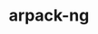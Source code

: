 ---
title: "arpack-ng"
layout: cache
categories: [package, develop]
meta: {"versions": ["3.8.0", "3.9.0"], "compilers": ["gcc@=11.1.0", "gcc@=12.1.0", "gcc@=8.4.0", "oneapi@=2023.0.0", "oneapi@=2023.1.0", "oneapi@=2023.2.0"], "oss": ["ubuntu18.04", "ubuntu20.04", "ubuntu22.04"], "platforms": ["linux"], "targets": ["ppc64le", "x86_64", "x86_64_v3"], "stacks": ["e4s", "e4s-oneapi", "e4s-power", "root", "tutorial"], "num_specs": 112, "num_specs_by_stack": {"root": 112, "e4s-power": 5, "e4s-oneapi": 17, "e4s": 5, "tutorial": 2}}
spec_details: [{"hash": "yokklhtacw4ji2gfacz53ssj6qm2krfo", "compiler": "gcc@=8.4.0", "versions": ["3.8.0"], "os": "ubuntu18.04", "platform": "linux", "target": "x86_64", "variants": ["+mpi", "+shared"], "stacks": ["root"], "size": "-", "tarball": "https://binaries.spack.io/develop/build_cache/linux-ubuntu18.04-x86_64/gcc-8.4.0/arpack-ng-3.8.0/linux-ubuntu18.04-x86_64-gcc-8.4.0-arpack-ng-3.8.0-yokklhtacw4ji2gfacz53ssj6qm2krfo.spack"}, {"hash": "gczs6tguo4qjptnoortuvajqy3y6weuq", "compiler": "gcc@=8.4.0", "versions": ["3.8.0"], "os": "ubuntu18.04", "platform": "linux", "target": "x86_64", "variants": ["+mpi", "+shared"], "stacks": ["root"], "size": "-", "tarball": "https://binaries.spack.io/develop/build_cache/linux-ubuntu18.04-x86_64/gcc-8.4.0/arpack-ng-3.8.0/linux-ubuntu18.04-x86_64-gcc-8.4.0-arpack-ng-3.8.0-gczs6tguo4qjptnoortuvajqy3y6weuq.spack"}, {"hash": "2gtvzjrb3zqf53ruupxu5v25wfbo2ml2", "compiler": "gcc@=8.4.0", "versions": ["3.8.0"], "os": "ubuntu18.04", "platform": "linux", "target": "x86_64", "variants": ["build_system=cmake", "build_type=RelWithDebInfo", "~ipo", "+mpi", "+shared"], "stacks": ["root"], "size": "-", "tarball": "https://binaries.spack.io/develop/build_cache/linux-ubuntu18.04-x86_64/gcc-8.4.0/arpack-ng-3.8.0/linux-ubuntu18.04-x86_64-gcc-8.4.0-arpack-ng-3.8.0-2gtvzjrb3zqf53ruupxu5v25wfbo2ml2.spack"}, {"hash": "lqvq3we2bgrg2j2zowjs5nialpimfc3b", "compiler": "gcc@=8.4.0", "versions": ["3.8.0"], "os": "ubuntu18.04", "platform": "linux", "target": "x86_64", "variants": ["+mpi", "+shared"], "stacks": ["root"], "size": "-", "tarball": "https://binaries.spack.io/develop/build_cache/linux-ubuntu18.04-x86_64/gcc-8.4.0/arpack-ng-3.8.0/linux-ubuntu18.04-x86_64-gcc-8.4.0-arpack-ng-3.8.0-lqvq3we2bgrg2j2zowjs5nialpimfc3b.spack"}, {"hash": "yi3ibqjz2vqolgbw4hndqz6nvd6woj4r", "compiler": "gcc@=8.4.0", "versions": ["3.8.0"], "os": "ubuntu18.04", "platform": "linux", "target": "x86_64", "variants": ["+mpi", "+shared"], "stacks": ["root"], "size": "-", "tarball": "https://binaries.spack.io/develop/build_cache/linux-ubuntu18.04-x86_64/gcc-8.4.0/arpack-ng-3.8.0/linux-ubuntu18.04-x86_64-gcc-8.4.0-arpack-ng-3.8.0-yi3ibqjz2vqolgbw4hndqz6nvd6woj4r.spack"}, {"hash": "czwbknotd3sb6yn333usjru34466dz4j", "compiler": "gcc@=8.4.0", "versions": ["3.8.0"], "os": "ubuntu18.04", "platform": "linux", "target": "x86_64", "variants": ["+mpi", "+shared"], "stacks": ["root"], "size": "-", "tarball": "https://binaries.spack.io/develop/build_cache/linux-ubuntu18.04-x86_64/gcc-8.4.0/arpack-ng-3.8.0/linux-ubuntu18.04-x86_64-gcc-8.4.0-arpack-ng-3.8.0-czwbknotd3sb6yn333usjru34466dz4j.spack"}, {"hash": "hawcbpkh3rrw4dzigzeywkxyf6vae3fo", "compiler": "gcc@=8.4.0", "versions": ["3.8.0"], "os": "ubuntu18.04", "platform": "linux", "target": "x86_64", "variants": ["build_system=cmake", "build_type=RelWithDebInfo", "~ipo", "+mpi", "+shared"], "stacks": ["root"], "size": "-", "tarball": "https://binaries.spack.io/develop/build_cache/linux-ubuntu18.04-x86_64/gcc-8.4.0/arpack-ng-3.8.0/linux-ubuntu18.04-x86_64-gcc-8.4.0-arpack-ng-3.8.0-hawcbpkh3rrw4dzigzeywkxyf6vae3fo.spack"}, {"hash": "qs66susv6itlybdxh6h4gdxxsxnb5acb", "compiler": "gcc@=8.4.0", "versions": ["3.8.0"], "os": "ubuntu18.04", "platform": "linux", "target": "x86_64", "variants": ["+mpi", "+shared"], "stacks": ["root"], "size": "-", "tarball": "https://binaries.spack.io/develop/build_cache/linux-ubuntu18.04-x86_64/gcc-8.4.0/arpack-ng-3.8.0/linux-ubuntu18.04-x86_64-gcc-8.4.0-arpack-ng-3.8.0-qs66susv6itlybdxh6h4gdxxsxnb5acb.spack"}, {"hash": "23zbas4zx643b6n2tw4qfji6dgvssrk4", "compiler": "gcc@=8.4.0", "versions": ["3.8.0"], "os": "ubuntu18.04", "platform": "linux", "target": "x86_64", "variants": ["+mpi", "+shared"], "stacks": ["root"], "size": "-", "tarball": "https://binaries.spack.io/develop/build_cache/linux-ubuntu18.04-x86_64/gcc-8.4.0/arpack-ng-3.8.0/linux-ubuntu18.04-x86_64-gcc-8.4.0-arpack-ng-3.8.0-23zbas4zx643b6n2tw4qfji6dgvssrk4.spack"}, {"hash": "qlqtusjnqj5ngnybttbcyyfhfb6ndwoa", "compiler": "gcc@=8.4.0", "versions": ["3.8.0"], "os": "ubuntu18.04", "platform": "linux", "target": "x86_64", "variants": ["+mpi", "+shared"], "stacks": ["root"], "size": "-", "tarball": "https://binaries.spack.io/develop/build_cache/linux-ubuntu18.04-x86_64/gcc-8.4.0/arpack-ng-3.8.0/linux-ubuntu18.04-x86_64-gcc-8.4.0-arpack-ng-3.8.0-qlqtusjnqj5ngnybttbcyyfhfb6ndwoa.spack"}, {"hash": "zgu6xqao3pxwvu5vript7c7c4mh5iliq", "compiler": "gcc@=8.4.0", "versions": ["3.8.0"], "os": "ubuntu18.04", "platform": "linux", "target": "x86_64", "variants": ["+mpi", "+shared"], "stacks": ["root"], "size": "-", "tarball": "https://binaries.spack.io/develop/build_cache/linux-ubuntu18.04-x86_64/gcc-8.4.0/arpack-ng-3.8.0/linux-ubuntu18.04-x86_64-gcc-8.4.0-arpack-ng-3.8.0-zgu6xqao3pxwvu5vript7c7c4mh5iliq.spack"}, {"hash": "5yvibbvlkam3c2xtwrq5yg5nuyumpqr2", "compiler": "gcc@=8.4.0", "versions": ["3.8.0"], "os": "ubuntu18.04", "platform": "linux", "target": "x86_64", "variants": ["+mpi", "+shared"], "stacks": ["root"], "size": "-", "tarball": "https://binaries.spack.io/develop/build_cache/linux-ubuntu18.04-x86_64/gcc-8.4.0/arpack-ng-3.8.0/linux-ubuntu18.04-x86_64-gcc-8.4.0-arpack-ng-3.8.0-5yvibbvlkam3c2xtwrq5yg5nuyumpqr2.spack"}, {"hash": "mcnqtw4qsd34vyhygl4pakydshspnui7", "compiler": "gcc@=8.4.0", "versions": ["3.8.0"], "os": "ubuntu18.04", "platform": "linux", "target": "x86_64", "variants": ["+mpi", "+shared"], "stacks": ["root"], "size": "-", "tarball": "https://binaries.spack.io/develop/build_cache/linux-ubuntu18.04-x86_64/gcc-8.4.0/arpack-ng-3.8.0/linux-ubuntu18.04-x86_64-gcc-8.4.0-arpack-ng-3.8.0-mcnqtw4qsd34vyhygl4pakydshspnui7.spack"}, {"hash": "vvb4k2iudj7l7wcycxtyhjuzkfcwwysf", "compiler": "gcc@=8.4.0", "versions": ["3.8.0"], "os": "ubuntu18.04", "platform": "linux", "target": "x86_64", "variants": ["+mpi", "+shared"], "stacks": ["root"], "size": "-", "tarball": "https://binaries.spack.io/develop/build_cache/linux-ubuntu18.04-x86_64/gcc-8.4.0/arpack-ng-3.8.0/linux-ubuntu18.04-x86_64-gcc-8.4.0-arpack-ng-3.8.0-vvb4k2iudj7l7wcycxtyhjuzkfcwwysf.spack"}, {"hash": "yzxi2t6sbhuogrxrwphbwa2yqoxhwd3i", "compiler": "gcc@=8.4.0", "versions": ["3.8.0"], "os": "ubuntu18.04", "platform": "linux", "target": "x86_64", "variants": ["+mpi", "+shared"], "stacks": ["root"], "size": "-", "tarball": "https://binaries.spack.io/develop/build_cache/linux-ubuntu18.04-x86_64/gcc-8.4.0/arpack-ng-3.8.0/linux-ubuntu18.04-x86_64-gcc-8.4.0-arpack-ng-3.8.0-yzxi2t6sbhuogrxrwphbwa2yqoxhwd3i.spack"}, {"hash": "mdmampdkzpaemcmaqrgvw5pow47g7v3p", "compiler": "gcc@=8.4.0", "versions": ["3.8.0"], "os": "ubuntu18.04", "platform": "linux", "target": "x86_64", "variants": ["+mpi", "+shared"], "stacks": ["root"], "size": "-", "tarball": "https://binaries.spack.io/develop/build_cache/linux-ubuntu18.04-x86_64/gcc-8.4.0/arpack-ng-3.8.0/linux-ubuntu18.04-x86_64-gcc-8.4.0-arpack-ng-3.8.0-mdmampdkzpaemcmaqrgvw5pow47g7v3p.spack"}, {"hash": "tmvduh4cix7s34colkt5lcyugs4olayf", "compiler": "gcc@=8.4.0", "versions": ["3.8.0"], "os": "ubuntu18.04", "platform": "linux", "target": "x86_64", "variants": ["+mpi", "+shared"], "stacks": ["root"], "size": "-", "tarball": "https://binaries.spack.io/develop/build_cache/linux-ubuntu18.04-x86_64/gcc-8.4.0/arpack-ng-3.8.0/linux-ubuntu18.04-x86_64-gcc-8.4.0-arpack-ng-3.8.0-tmvduh4cix7s34colkt5lcyugs4olayf.spack"}, {"hash": "qks53jajlf62yvhlimjahpesaq2we5kq", "compiler": "gcc@=8.4.0", "versions": ["3.8.0"], "os": "ubuntu18.04", "platform": "linux", "target": "x86_64", "variants": ["build_system=cmake", "build_type=RelWithDebInfo", "~icb", "~ipo", "+mpi", "+shared"], "stacks": ["root"], "size": "-", "tarball": "https://binaries.spack.io/develop/build_cache/linux-ubuntu18.04-x86_64/gcc-8.4.0/arpack-ng-3.8.0/linux-ubuntu18.04-x86_64-gcc-8.4.0-arpack-ng-3.8.0-qks53jajlf62yvhlimjahpesaq2we5kq.spack"}, {"hash": "7awejeh2ulyngvpyhvrkgajcfn25kljp", "compiler": "gcc@=8.4.0", "versions": ["3.8.0"], "os": "ubuntu18.04", "platform": "linux", "target": "x86_64", "variants": ["+mpi", "+shared"], "stacks": ["root"], "size": "-", "tarball": "https://binaries.spack.io/develop/build_cache/linux-ubuntu18.04-x86_64/gcc-8.4.0/arpack-ng-3.8.0/linux-ubuntu18.04-x86_64-gcc-8.4.0-arpack-ng-3.8.0-7awejeh2ulyngvpyhvrkgajcfn25kljp.spack"}, {"hash": "talcbfagn2ojwczjphydu6vxs252yxj2", "compiler": "gcc@=8.4.0", "versions": ["3.8.0"], "os": "ubuntu18.04", "platform": "linux", "target": "x86_64", "variants": ["+mpi", "+shared"], "stacks": ["root"], "size": "-", "tarball": "https://binaries.spack.io/develop/build_cache/linux-ubuntu18.04-x86_64/gcc-8.4.0/arpack-ng-3.8.0/linux-ubuntu18.04-x86_64-gcc-8.4.0-arpack-ng-3.8.0-talcbfagn2ojwczjphydu6vxs252yxj2.spack"}, {"hash": "2f6gg2aq3kz2w2aoelvcjvzypa3o3vlv", "compiler": "gcc@=8.4.0", "versions": ["3.8.0"], "os": "ubuntu18.04", "platform": "linux", "target": "x86_64", "variants": ["+mpi", "+shared"], "stacks": ["root"], "size": "-", "tarball": "https://binaries.spack.io/develop/build_cache/linux-ubuntu18.04-x86_64/gcc-8.4.0/arpack-ng-3.8.0/linux-ubuntu18.04-x86_64-gcc-8.4.0-arpack-ng-3.8.0-2f6gg2aq3kz2w2aoelvcjvzypa3o3vlv.spack"}, {"hash": "2wox2thv54yzrqcqx6s32xxojfo2qx7l", "compiler": "gcc@=8.4.0", "versions": ["3.8.0"], "os": "ubuntu18.04", "platform": "linux", "target": "x86_64", "variants": ["+mpi", "+shared"], "stacks": ["root"], "size": "-", "tarball": "https://binaries.spack.io/develop/build_cache/linux-ubuntu18.04-x86_64/gcc-8.4.0/arpack-ng-3.8.0/linux-ubuntu18.04-x86_64-gcc-8.4.0-arpack-ng-3.8.0-2wox2thv54yzrqcqx6s32xxojfo2qx7l.spack"}, {"hash": "llgqxg5pw5aghjd37qwrflie2ap7qwxd", "compiler": "gcc@=8.4.0", "versions": ["3.8.0"], "os": "ubuntu18.04", "platform": "linux", "target": "x86_64", "variants": ["build_system=cmake", "build_type=RelWithDebInfo", "~icb", "~ipo", "+mpi", "+shared"], "stacks": ["root"], "size": "-", "tarball": "https://binaries.spack.io/develop/build_cache/linux-ubuntu18.04-x86_64/gcc-8.4.0/arpack-ng-3.8.0/linux-ubuntu18.04-x86_64-gcc-8.4.0-arpack-ng-3.8.0-llgqxg5pw5aghjd37qwrflie2ap7qwxd.spack"}, {"hash": "37ohfsnzu7wyehdvfo53lnivmrxmhhs2", "compiler": "gcc@=8.4.0", "versions": ["3.8.0"], "os": "ubuntu18.04", "platform": "linux", "target": "x86_64", "variants": ["+mpi", "+shared"], "stacks": ["root"], "size": "-", "tarball": "https://binaries.spack.io/develop/build_cache/linux-ubuntu18.04-x86_64/gcc-8.4.0/arpack-ng-3.8.0/linux-ubuntu18.04-x86_64-gcc-8.4.0-arpack-ng-3.8.0-37ohfsnzu7wyehdvfo53lnivmrxmhhs2.spack"}, {"hash": "2layyy5iepaayorvjhvx3sex36yrujwb", "compiler": "gcc@=8.4.0", "versions": ["3.8.0"], "os": "ubuntu18.04", "platform": "linux", "target": "x86_64", "variants": ["+mpi", "+shared"], "stacks": ["root"], "size": "-", "tarball": "https://binaries.spack.io/develop/build_cache/linux-ubuntu18.04-x86_64/gcc-8.4.0/arpack-ng-3.8.0/linux-ubuntu18.04-x86_64-gcc-8.4.0-arpack-ng-3.8.0-2layyy5iepaayorvjhvx3sex36yrujwb.spack"}, {"hash": "d7ezvj36ynwlwxe5veabej6y7ritzzib", "compiler": "gcc@=8.4.0", "versions": ["3.8.0"], "os": "ubuntu18.04", "platform": "linux", "target": "x86_64", "variants": ["+mpi", "+shared"], "stacks": ["root"], "size": "-", "tarball": "https://binaries.spack.io/develop/build_cache/linux-ubuntu18.04-x86_64/gcc-8.4.0/arpack-ng-3.8.0/linux-ubuntu18.04-x86_64-gcc-8.4.0-arpack-ng-3.8.0-d7ezvj36ynwlwxe5veabej6y7ritzzib.spack"}, {"hash": "p6q564yklf6ucd66nzdulsmuc3iefzqq", "compiler": "gcc@=8.4.0", "versions": ["3.8.0"], "os": "ubuntu18.04", "platform": "linux", "target": "x86_64", "variants": ["+mpi", "+shared"], "stacks": ["root"], "size": "-", "tarball": "https://binaries.spack.io/develop/build_cache/linux-ubuntu18.04-x86_64/gcc-8.4.0/arpack-ng-3.8.0/linux-ubuntu18.04-x86_64-gcc-8.4.0-arpack-ng-3.8.0-p6q564yklf6ucd66nzdulsmuc3iefzqq.spack"}, {"hash": "ygh5crprkgi3pvwoorsmh4h7exvbary5", "compiler": "gcc@=8.4.0", "versions": ["3.8.0"], "os": "ubuntu18.04", "platform": "linux", "target": "x86_64", "variants": ["+mpi", "+shared"], "stacks": ["root"], "size": "-", "tarball": "https://binaries.spack.io/develop/build_cache/linux-ubuntu18.04-x86_64/gcc-8.4.0/arpack-ng-3.8.0/linux-ubuntu18.04-x86_64-gcc-8.4.0-arpack-ng-3.8.0-ygh5crprkgi3pvwoorsmh4h7exvbary5.spack"}, {"hash": "cms6ycfnr4k4omixt2plsxnqsviigpdc", "compiler": "gcc@=8.4.0", "versions": ["3.8.0"], "os": "ubuntu18.04", "platform": "linux", "target": "x86_64", "variants": ["+mpi", "+shared"], "stacks": ["root"], "size": "-", "tarball": "https://binaries.spack.io/develop/build_cache/linux-ubuntu18.04-x86_64/gcc-8.4.0/arpack-ng-3.8.0/linux-ubuntu18.04-x86_64-gcc-8.4.0-arpack-ng-3.8.0-cms6ycfnr4k4omixt2plsxnqsviigpdc.spack"}, {"hash": "awhi2tbdoioe5dhg2rfuk3ig7xvwg5ky", "compiler": "gcc@=8.4.0", "versions": ["3.8.0"], "os": "ubuntu18.04", "platform": "linux", "target": "x86_64", "variants": ["build_system=cmake", "build_type=RelWithDebInfo", "~icb", "~ipo", "+mpi", "+shared"], "stacks": ["root"], "size": "-", "tarball": "https://binaries.spack.io/develop/build_cache/linux-ubuntu18.04-x86_64/gcc-8.4.0/arpack-ng-3.8.0/linux-ubuntu18.04-x86_64-gcc-8.4.0-arpack-ng-3.8.0-awhi2tbdoioe5dhg2rfuk3ig7xvwg5ky.spack"}, {"hash": "txaqcckl4gcujf34rufwflnfv4xmtvz7", "compiler": "gcc@=8.4.0", "versions": ["3.8.0"], "os": "ubuntu18.04", "platform": "linux", "target": "x86_64", "variants": ["+mpi", "+shared"], "stacks": ["root"], "size": "-", "tarball": "https://binaries.spack.io/develop/build_cache/linux-ubuntu18.04-x86_64/gcc-8.4.0/arpack-ng-3.8.0/linux-ubuntu18.04-x86_64-gcc-8.4.0-arpack-ng-3.8.0-txaqcckl4gcujf34rufwflnfv4xmtvz7.spack"}, {"hash": "2ahzve2wjsg6m5w2ogftkfefqhgfqfnl", "compiler": "gcc@=8.4.0", "versions": ["3.8.0"], "os": "ubuntu18.04", "platform": "linux", "target": "x86_64", "variants": ["build_system=cmake", "build_type=RelWithDebInfo", "~ipo", "+mpi", "+shared"], "stacks": ["root"], "size": "-", "tarball": "https://binaries.spack.io/develop/build_cache/linux-ubuntu18.04-x86_64/gcc-8.4.0/arpack-ng-3.8.0/linux-ubuntu18.04-x86_64-gcc-8.4.0-arpack-ng-3.8.0-2ahzve2wjsg6m5w2ogftkfefqhgfqfnl.spack"}, {"hash": "ctvpw67k5uzaeftvtfwzb54upbalv3d6", "compiler": "gcc@=8.4.0", "versions": ["3.8.0"], "os": "ubuntu18.04", "platform": "linux", "target": "x86_64", "variants": ["build_system=cmake", "build_type=RelWithDebInfo", "~ipo", "+mpi", "+shared"], "stacks": ["root"], "size": "-", "tarball": "https://binaries.spack.io/develop/build_cache/linux-ubuntu18.04-x86_64/gcc-8.4.0/arpack-ng-3.8.0/linux-ubuntu18.04-x86_64-gcc-8.4.0-arpack-ng-3.8.0-ctvpw67k5uzaeftvtfwzb54upbalv3d6.spack"}, {"hash": "2jkyprvszyho2seg5tcwxlnaew2h3c6l", "compiler": "gcc@=8.4.0", "versions": ["3.8.0"], "os": "ubuntu18.04", "platform": "linux", "target": "x86_64", "variants": ["build_system=cmake", "build_type=RelWithDebInfo", "~icb", "~ipo", "+mpi", "+shared"], "stacks": ["root"], "size": "-", "tarball": "https://binaries.spack.io/develop/build_cache/linux-ubuntu18.04-x86_64/gcc-8.4.0/arpack-ng-3.8.0/linux-ubuntu18.04-x86_64-gcc-8.4.0-arpack-ng-3.8.0-2jkyprvszyho2seg5tcwxlnaew2h3c6l.spack"}, {"hash": "x3hgxmas2xdqej6cky74ut75wtianyc7", "compiler": "gcc@=8.4.0", "versions": ["3.8.0"], "os": "ubuntu18.04", "platform": "linux", "target": "x86_64", "variants": ["+mpi", "+shared"], "stacks": ["root"], "size": "-", "tarball": "https://binaries.spack.io/develop/build_cache/linux-ubuntu18.04-x86_64/gcc-8.4.0/arpack-ng-3.8.0/linux-ubuntu18.04-x86_64-gcc-8.4.0-arpack-ng-3.8.0-x3hgxmas2xdqej6cky74ut75wtianyc7.spack"}, {"hash": "34xj7xhyh5oongj6urkk3wzautl7cgic", "compiler": "gcc@=8.4.0", "versions": ["3.8.0"], "os": "ubuntu18.04", "platform": "linux", "target": "x86_64", "variants": ["build_system=cmake", "build_type=RelWithDebInfo", "~ipo", "+mpi", "+shared"], "stacks": ["root"], "size": "-", "tarball": "https://binaries.spack.io/develop/build_cache/linux-ubuntu18.04-x86_64/gcc-8.4.0/arpack-ng-3.8.0/linux-ubuntu18.04-x86_64-gcc-8.4.0-arpack-ng-3.8.0-34xj7xhyh5oongj6urkk3wzautl7cgic.spack"}, {"hash": "5zscvxoxjcnu4jzesmojybnh2kvfpixf", "compiler": "gcc@=8.4.0", "versions": ["3.8.0"], "os": "ubuntu18.04", "platform": "linux", "target": "x86_64", "variants": ["+mpi", "+shared"], "stacks": ["root"], "size": "-", "tarball": "https://binaries.spack.io/develop/build_cache/linux-ubuntu18.04-x86_64/gcc-8.4.0/arpack-ng-3.8.0/linux-ubuntu18.04-x86_64-gcc-8.4.0-arpack-ng-3.8.0-5zscvxoxjcnu4jzesmojybnh2kvfpixf.spack"}, {"hash": "zmpcumm4yhg5p6a5wxsqiehzft2gh23n", "compiler": "gcc@=8.4.0", "versions": ["3.8.0"], "os": "ubuntu18.04", "platform": "linux", "target": "x86_64", "variants": ["+mpi", "+shared"], "stacks": ["root"], "size": "-", "tarball": "https://binaries.spack.io/develop/build_cache/linux-ubuntu18.04-x86_64/gcc-8.4.0/arpack-ng-3.8.0/linux-ubuntu18.04-x86_64-gcc-8.4.0-arpack-ng-3.8.0-zmpcumm4yhg5p6a5wxsqiehzft2gh23n.spack"}, {"hash": "ogpo5hry4rezlt3jeybo6uy723v66w4g", "compiler": "gcc@=8.4.0", "versions": ["3.8.0"], "os": "ubuntu18.04", "platform": "linux", "target": "x86_64", "variants": ["build_system=cmake", "build_type=RelWithDebInfo", "generator=make", "~icb", "~ipo", "+mpi", "+shared"], "stacks": ["root"], "size": "-", "tarball": "https://binaries.spack.io/develop/build_cache/linux-ubuntu18.04-x86_64/gcc-8.4.0/arpack-ng-3.8.0/linux-ubuntu18.04-x86_64-gcc-8.4.0-arpack-ng-3.8.0-ogpo5hry4rezlt3jeybo6uy723v66w4g.spack"}, {"hash": "rh56osfsw4v6j5mcwliqggnkaispelpd", "compiler": "gcc@=8.4.0", "versions": ["3.8.0"], "os": "ubuntu18.04", "platform": "linux", "target": "x86_64", "variants": ["+mpi", "+shared"], "stacks": ["root"], "size": "-", "tarball": "https://binaries.spack.io/develop/build_cache/linux-ubuntu18.04-x86_64/gcc-8.4.0/arpack-ng-3.8.0/linux-ubuntu18.04-x86_64-gcc-8.4.0-arpack-ng-3.8.0-rh56osfsw4v6j5mcwliqggnkaispelpd.spack"}, {"hash": "eeuztoz4cu2qshp7trwgdkfly6ixqg2f", "compiler": "gcc@=8.4.0", "versions": ["3.8.0"], "os": "ubuntu18.04", "platform": "linux", "target": "x86_64", "variants": ["+mpi", "+shared"], "stacks": ["root"], "size": "-", "tarball": "https://binaries.spack.io/develop/build_cache/linux-ubuntu18.04-x86_64/gcc-8.4.0/arpack-ng-3.8.0/linux-ubuntu18.04-x86_64-gcc-8.4.0-arpack-ng-3.8.0-eeuztoz4cu2qshp7trwgdkfly6ixqg2f.spack"}, {"hash": "x5mraopashx6uj3664pw76ys5axphnxl", "compiler": "gcc@=8.4.0", "versions": ["3.8.0"], "os": "ubuntu18.04", "platform": "linux", "target": "x86_64", "variants": ["build_system=cmake", "build_type=RelWithDebInfo", "generator=make", "~icb", "~ipo", "+mpi", "+shared"], "stacks": ["root"], "size": "-", "tarball": "https://binaries.spack.io/develop/build_cache/linux-ubuntu18.04-x86_64/gcc-8.4.0/arpack-ng-3.8.0/linux-ubuntu18.04-x86_64-gcc-8.4.0-arpack-ng-3.8.0-x5mraopashx6uj3664pw76ys5axphnxl.spack"}, {"hash": "agfxy3ipfbj5oq4fv5emotrfmrsldk5h", "compiler": "gcc@=8.4.0", "versions": ["3.8.0"], "os": "ubuntu18.04", "platform": "linux", "target": "x86_64_v3", "variants": ["build_system=cmake", "build_type=RelWithDebInfo", "generator=make", "~icb", "~ipo", "+mpi", "+shared"], "stacks": ["root"], "size": "-", "tarball": "https://binaries.spack.io/develop/build_cache/linux-ubuntu18.04-x86_64_v3/gcc-8.4.0/arpack-ng-3.8.0/linux-ubuntu18.04-x86_64_v3-gcc-8.4.0-arpack-ng-3.8.0-agfxy3ipfbj5oq4fv5emotrfmrsldk5h.spack"}, {"hash": "uj7vtqpjd56c4ey7d6am7mm6hbctk5y6", "compiler": "gcc@=8.4.0", "versions": ["3.8.0"], "os": "ubuntu18.04", "platform": "linux", "target": "x86_64_v3", "variants": ["build_system=cmake", "build_type=RelWithDebInfo", "generator=make", "~icb", "~ipo", "+mpi", "+shared"], "stacks": ["root"], "size": "-", "tarball": "https://binaries.spack.io/develop/build_cache/linux-ubuntu18.04-x86_64_v3/gcc-8.4.0/arpack-ng-3.8.0/linux-ubuntu18.04-x86_64_v3-gcc-8.4.0-arpack-ng-3.8.0-uj7vtqpjd56c4ey7d6am7mm6hbctk5y6.spack"}, {"hash": "37674lirgdicofz6ljw2bsy7g2gvatd7", "compiler": "gcc@=8.4.0", "versions": ["3.8.0"], "os": "ubuntu18.04", "platform": "linux", "target": "x86_64_v3", "variants": ["build_system=cmake", "build_type=RelWithDebInfo", "generator=make", "~icb", "~ipo", "+mpi", "+shared"], "stacks": ["root"], "size": "-", "tarball": "https://binaries.spack.io/develop/build_cache/linux-ubuntu18.04-x86_64_v3/gcc-8.4.0/arpack-ng-3.8.0/linux-ubuntu18.04-x86_64_v3-gcc-8.4.0-arpack-ng-3.8.0-37674lirgdicofz6ljw2bsy7g2gvatd7.spack"}, {"hash": "yih2kzs433dp3ftgm6omdx4zkkkzdy7h", "compiler": "gcc@=8.4.0", "versions": ["3.8.0"], "os": "ubuntu18.04", "platform": "linux", "target": "x86_64_v3", "variants": ["build_system=cmake", "build_type=RelWithDebInfo", "generator=make", "~icb", "~ipo", "+mpi", "+shared"], "stacks": ["root"], "size": "-", "tarball": "https://binaries.spack.io/develop/build_cache/linux-ubuntu18.04-x86_64_v3/gcc-8.4.0/arpack-ng-3.8.0/linux-ubuntu18.04-x86_64_v3-gcc-8.4.0-arpack-ng-3.8.0-yih2kzs433dp3ftgm6omdx4zkkkzdy7h.spack"}, {"hash": "4vfda4upfvhdsqdrizr4x2mag7yoqyyi", "compiler": "gcc@=8.4.0", "versions": ["3.9.0"], "os": "ubuntu18.04", "platform": "linux", "target": "x86_64_v3", "variants": ["build_system=cmake", "build_type=RelWithDebInfo", "generator=make", "~icb", "~ipo", "+mpi", "+shared"], "stacks": ["root"], "size": "-", "tarball": "https://binaries.spack.io/develop/build_cache/linux-ubuntu18.04-x86_64_v3/gcc-8.4.0/arpack-ng-3.9.0/linux-ubuntu18.04-x86_64_v3-gcc-8.4.0-arpack-ng-3.9.0-4vfda4upfvhdsqdrizr4x2mag7yoqyyi.spack"}, {"hash": "edbxveuvtroavi7b3amhweuxartsa5ud", "compiler": "gcc@=8.4.0", "versions": ["3.9.0"], "os": "ubuntu18.04", "platform": "linux", "target": "x86_64_v3", "variants": ["build_system=cmake", "build_type=RelWithDebInfo", "generator=make", "~icb", "~ipo", "+mpi", "+shared"], "stacks": ["root"], "size": "-", "tarball": "https://binaries.spack.io/develop/build_cache/linux-ubuntu18.04-x86_64_v3/gcc-8.4.0/arpack-ng-3.9.0/linux-ubuntu18.04-x86_64_v3-gcc-8.4.0-arpack-ng-3.9.0-edbxveuvtroavi7b3amhweuxartsa5ud.spack"}, {"hash": "yvsnyunajcynhzgdk74pqaxw6rpw323n", "compiler": "gcc@=8.4.0", "versions": ["3.9.0"], "os": "ubuntu18.04", "platform": "linux", "target": "x86_64_v3", "variants": ["build_system=cmake", "build_type=RelWithDebInfo", "generator=make", "~icb", "~ipo", "+mpi", "+shared"], "stacks": ["root"], "size": "-", "tarball": "https://binaries.spack.io/develop/build_cache/linux-ubuntu18.04-x86_64_v3/gcc-8.4.0/arpack-ng-3.9.0/linux-ubuntu18.04-x86_64_v3-gcc-8.4.0-arpack-ng-3.9.0-yvsnyunajcynhzgdk74pqaxw6rpw323n.spack"}, {"hash": "pbpjxubsil6fxfeecnot5kvdjwdv6ksg", "compiler": "gcc@=11.1.0", "versions": ["3.9.0"], "os": "ubuntu20.04", "platform": "linux", "target": "ppc64le", "variants": ["build_system=cmake", "build_type=Release", "generator=make", "~icb", "~ipo", "+mpi", "+shared"], "stacks": ["root"], "size": "-", "tarball": "https://binaries.spack.io/develop/build_cache/linux-ubuntu20.04-ppc64le/gcc-11.1.0/arpack-ng-3.9.0/linux-ubuntu20.04-ppc64le-gcc-11.1.0-arpack-ng-3.9.0-pbpjxubsil6fxfeecnot5kvdjwdv6ksg.spack"}, {"hash": "fa5sdufugsrnzqzy4ezv4dblgwsbnv3z", "compiler": "gcc@=11.1.0", "versions": ["3.9.0"], "os": "ubuntu20.04", "platform": "linux", "target": "ppc64le", "variants": ["build_system=cmake", "build_type=Release", "generator=make", "~icb", "~ipo", "+mpi", "+shared"], "stacks": ["root", "e4s-power"], "size": "-", "tarball": "https://binaries.spack.io/develop/build_cache/linux-ubuntu20.04-ppc64le/gcc-11.1.0/arpack-ng-3.9.0/linux-ubuntu20.04-ppc64le-gcc-11.1.0-arpack-ng-3.9.0-fa5sdufugsrnzqzy4ezv4dblgwsbnv3z.spack"}, {"hash": "k4a6yxjblei4fgwenhxvqa4zu3olmaad", "compiler": "gcc@=11.1.0", "versions": ["3.9.0"], "os": "ubuntu20.04", "platform": "linux", "target": "ppc64le", "variants": ["build_system=cmake", "build_type=Release", "generator=make", "~icb", "~ipo", "+mpi", "+shared"], "stacks": ["root"], "size": "-", "tarball": "https://binaries.spack.io/develop/build_cache/linux-ubuntu20.04-ppc64le/gcc-11.1.0/arpack-ng-3.9.0/linux-ubuntu20.04-ppc64le-gcc-11.1.0-arpack-ng-3.9.0-k4a6yxjblei4fgwenhxvqa4zu3olmaad.spack"}, {"hash": "hbe4nqi34x75jilv5qkgnvkigkcgm2ai", "compiler": "gcc@=11.1.0", "versions": ["3.9.0"], "os": "ubuntu20.04", "platform": "linux", "target": "ppc64le", "variants": ["build_system=cmake", "build_type=Release", "generator=make", "~icb", "~ipo", "+mpi", "+shared"], "stacks": ["root"], "size": "-", "tarball": "https://binaries.spack.io/develop/build_cache/linux-ubuntu20.04-ppc64le/gcc-11.1.0/arpack-ng-3.9.0/linux-ubuntu20.04-ppc64le-gcc-11.1.0-arpack-ng-3.9.0-hbe4nqi34x75jilv5qkgnvkigkcgm2ai.spack"}, {"hash": "36rsoujybgopktck5nvvgjgdgdany6gd", "compiler": "gcc@=11.1.0", "versions": ["3.9.0"], "os": "ubuntu20.04", "platform": "linux", "target": "ppc64le", "variants": ["build_system=cmake", "build_type=Release", "generator=make", "~icb", "~ipo", "+mpi", "+shared"], "stacks": ["root"], "size": "-", "tarball": "https://binaries.spack.io/develop/build_cache/linux-ubuntu20.04-ppc64le/gcc-11.1.0/arpack-ng-3.9.0/linux-ubuntu20.04-ppc64le-gcc-11.1.0-arpack-ng-3.9.0-36rsoujybgopktck5nvvgjgdgdany6gd.spack"}, {"hash": "mzefepi2mldppkllcw6ujdt2ekxxt5h2", "compiler": "gcc@=11.1.0", "versions": ["3.9.0"], "os": "ubuntu20.04", "platform": "linux", "target": "ppc64le", "variants": ["build_system=cmake", "build_type=RelWithDebInfo", "generator=make", "~icb", "~ipo", "+mpi", "+shared"], "stacks": ["root"], "size": "-", "tarball": "https://binaries.spack.io/develop/build_cache/linux-ubuntu20.04-ppc64le/gcc-11.1.0/arpack-ng-3.9.0/linux-ubuntu20.04-ppc64le-gcc-11.1.0-arpack-ng-3.9.0-mzefepi2mldppkllcw6ujdt2ekxxt5h2.spack"}, {"hash": "5xbb7m4yoyqg4bg3rz3ftcxbfbphvod2", "compiler": "gcc@=11.1.0", "versions": ["3.9.0"], "os": "ubuntu20.04", "platform": "linux", "target": "ppc64le", "variants": ["build_system=cmake", "build_type=Release", "generator=make", "~icb", "~ipo", "+mpi", "+shared"], "stacks": ["root", "e4s-power"], "size": "-", "tarball": "https://binaries.spack.io/develop/build_cache/linux-ubuntu20.04-ppc64le/gcc-11.1.0/arpack-ng-3.9.0/linux-ubuntu20.04-ppc64le-gcc-11.1.0-arpack-ng-3.9.0-5xbb7m4yoyqg4bg3rz3ftcxbfbphvod2.spack"}, {"hash": "x5c22oxu4faf6fazibtg54vmffpoxjdf", "compiler": "gcc@=11.1.0", "versions": ["3.9.0"], "os": "ubuntu20.04", "platform": "linux", "target": "ppc64le", "variants": ["build_system=cmake", "build_type=Release", "generator=make", "~icb", "~ipo", "+mpi", "+shared"], "stacks": ["root", "e4s-power"], "size": "-", "tarball": "https://binaries.spack.io/develop/build_cache/linux-ubuntu20.04-ppc64le/gcc-11.1.0/arpack-ng-3.9.0/linux-ubuntu20.04-ppc64le-gcc-11.1.0-arpack-ng-3.9.0-x5c22oxu4faf6fazibtg54vmffpoxjdf.spack"}, {"hash": "uoaxfqsvqy2himsveuye7rfxbeyyt7wm", "compiler": "gcc@=11.1.0", "versions": ["3.9.0"], "os": "ubuntu20.04", "platform": "linux", "target": "ppc64le", "variants": ["build_system=cmake", "build_type=Release", "generator=make", "~icb", "~ipo", "+mpi", "+shared"], "stacks": ["root", "e4s-power"], "size": "-", "tarball": "https://binaries.spack.io/develop/build_cache/linux-ubuntu20.04-ppc64le/gcc-11.1.0/arpack-ng-3.9.0/linux-ubuntu20.04-ppc64le-gcc-11.1.0-arpack-ng-3.9.0-uoaxfqsvqy2himsveuye7rfxbeyyt7wm.spack"}, {"hash": "g2hjnf36t7hrcg6exwpfderep23fwl7s", "compiler": "gcc@=11.1.0", "versions": ["3.9.0"], "os": "ubuntu20.04", "platform": "linux", "target": "ppc64le", "variants": ["build_system=cmake", "build_type=Release", "generator=make", "~icb", "~ipo", "+mpi", "+shared"], "stacks": ["root"], "size": "-", "tarball": "https://binaries.spack.io/develop/build_cache/linux-ubuntu20.04-ppc64le/gcc-11.1.0/arpack-ng-3.9.0/linux-ubuntu20.04-ppc64le-gcc-11.1.0-arpack-ng-3.9.0-g2hjnf36t7hrcg6exwpfderep23fwl7s.spack"}, {"hash": "5bugpnx4hpoe7omb5gkceyqejeubsvrp", "compiler": "gcc@=11.1.0", "versions": ["3.9.0"], "os": "ubuntu20.04", "platform": "linux", "target": "ppc64le", "variants": ["build_system=cmake", "build_type=Release", "generator=make", "~icb", "~ipo", "+mpi", "+shared"], "stacks": ["root"], "size": "-", "tarball": "https://binaries.spack.io/develop/build_cache/linux-ubuntu20.04-ppc64le/gcc-11.1.0/arpack-ng-3.9.0/linux-ubuntu20.04-ppc64le-gcc-11.1.0-arpack-ng-3.9.0-5bugpnx4hpoe7omb5gkceyqejeubsvrp.spack"}, {"hash": "aw6t2njtdjfpwap6ugr3wuotsj4kopdi", "compiler": "gcc@=11.1.0", "versions": ["3.9.0"], "os": "ubuntu20.04", "platform": "linux", "target": "ppc64le", "variants": ["build_system=cmake", "build_type=Release", "generator=make", "~icb", "~ipo", "+mpi", "+shared"], "stacks": ["root"], "size": "-", "tarball": "https://binaries.spack.io/develop/build_cache/linux-ubuntu20.04-ppc64le/gcc-11.1.0/arpack-ng-3.9.0/linux-ubuntu20.04-ppc64le-gcc-11.1.0-arpack-ng-3.9.0-aw6t2njtdjfpwap6ugr3wuotsj4kopdi.spack"}, {"hash": "zdv4a2vpx7zhvvoemorks6d7enlilx3l", "compiler": "gcc@=11.1.0", "versions": ["3.9.0"], "os": "ubuntu20.04", "platform": "linux", "target": "ppc64le", "variants": ["build_system=cmake", "build_type=Release", "generator=make", "~icb", "~ipo", "+mpi", "+shared"], "stacks": ["root"], "size": "-", "tarball": "https://binaries.spack.io/develop/build_cache/linux-ubuntu20.04-ppc64le/gcc-11.1.0/arpack-ng-3.9.0/linux-ubuntu20.04-ppc64le-gcc-11.1.0-arpack-ng-3.9.0-zdv4a2vpx7zhvvoemorks6d7enlilx3l.spack"}, {"hash": "5j3rvavegzxttla6pjbtjgrocf3ksdas", "compiler": "gcc@=11.1.0", "versions": ["3.9.0"], "os": "ubuntu20.04", "platform": "linux", "target": "ppc64le", "variants": ["build_system=cmake", "build_type=RelWithDebInfo", "generator=make", "~icb", "~ipo", "+mpi", "+shared"], "stacks": ["root"], "size": "-", "tarball": "https://binaries.spack.io/develop/build_cache/linux-ubuntu20.04-ppc64le/gcc-11.1.0/arpack-ng-3.9.0/linux-ubuntu20.04-ppc64le-gcc-11.1.0-arpack-ng-3.9.0-5j3rvavegzxttla6pjbtjgrocf3ksdas.spack"}, {"hash": "zwpsn7e363h4vosvkquihx76lmzj22jb", "compiler": "gcc@=11.1.0", "versions": ["3.9.0"], "os": "ubuntu20.04", "platform": "linux", "target": "ppc64le", "variants": ["build_system=cmake", "build_type=RelWithDebInfo", "generator=make", "~icb", "~ipo", "+mpi", "+shared"], "stacks": ["root"], "size": "-", "tarball": "https://binaries.spack.io/develop/build_cache/linux-ubuntu20.04-ppc64le/gcc-11.1.0/arpack-ng-3.9.0/linux-ubuntu20.04-ppc64le-gcc-11.1.0-arpack-ng-3.9.0-zwpsn7e363h4vosvkquihx76lmzj22jb.spack"}, {"hash": "y2s5u6puejmbfsuypvzz5ocxtj6td3fa", "compiler": "gcc@=11.1.0", "versions": ["3.9.0"], "os": "ubuntu20.04", "platform": "linux", "target": "ppc64le", "variants": ["build_system=cmake", "build_type=Release", "generator=make", "~icb", "~ipo", "+mpi", "+shared"], "stacks": ["root"], "size": "-", "tarball": "https://binaries.spack.io/develop/build_cache/linux-ubuntu20.04-ppc64le/gcc-11.1.0/arpack-ng-3.9.0/linux-ubuntu20.04-ppc64le-gcc-11.1.0-arpack-ng-3.9.0-y2s5u6puejmbfsuypvzz5ocxtj6td3fa.spack"}, {"hash": "nu3yfihvtzqukieqejbal6wq3itcehcv", "compiler": "gcc@=11.1.0", "versions": ["3.9.0"], "os": "ubuntu20.04", "platform": "linux", "target": "ppc64le", "variants": ["build_system=cmake", "build_type=Release", "generator=make", "~icb", "~ipo", "+mpi", "+shared"], "stacks": ["root", "e4s-power"], "size": "-", "tarball": "https://binaries.spack.io/develop/build_cache/linux-ubuntu20.04-ppc64le/gcc-11.1.0/arpack-ng-3.9.0/linux-ubuntu20.04-ppc64le-gcc-11.1.0-arpack-ng-3.9.0-nu3yfihvtzqukieqejbal6wq3itcehcv.spack"}, {"hash": "lidp7ntpthkksqutzj5boymhd2da5msj", "compiler": "gcc@=11.1.0", "versions": ["3.9.0"], "os": "ubuntu20.04", "platform": "linux", "target": "ppc64le", "variants": ["build_system=cmake", "build_type=Release", "generator=make", "~icb", "~ipo", "+mpi", "+shared"], "stacks": ["root"], "size": "-", "tarball": "https://binaries.spack.io/develop/build_cache/linux-ubuntu20.04-ppc64le/gcc-11.1.0/arpack-ng-3.9.0/linux-ubuntu20.04-ppc64le-gcc-11.1.0-arpack-ng-3.9.0-lidp7ntpthkksqutzj5boymhd2da5msj.spack"}, {"hash": "hucvthmhnxtki7nwcyda5kqwlaa5iynh", "compiler": "oneapi@=2023.0.0", "versions": ["3.9.0"], "os": "ubuntu20.04", "platform": "linux", "target": "x86_64", "variants": ["build_system=cmake", "build_type=Release", "generator=make", "~icb", "~ipo", "+mpi", "+shared"], "stacks": ["root", "e4s-oneapi"], "size": "-", "tarball": "https://binaries.spack.io/develop/build_cache/linux-ubuntu20.04-x86_64/oneapi-2023.0.0/arpack-ng-3.9.0/linux-ubuntu20.04-x86_64-oneapi-2023.0.0-arpack-ng-3.9.0-hucvthmhnxtki7nwcyda5kqwlaa5iynh.spack"}, {"hash": "hl3ndbjqwgoyocf7yedabhqwzowtuijz", "compiler": "oneapi@=2023.0.0", "versions": ["3.9.0"], "os": "ubuntu20.04", "platform": "linux", "target": "x86_64", "variants": ["build_system=cmake", "build_type=RelWithDebInfo", "generator=make", "~icb", "~ipo", "+mpi", "+shared"], "stacks": ["root", "e4s-oneapi"], "size": "-", "tarball": "https://binaries.spack.io/develop/build_cache/linux-ubuntu20.04-x86_64/oneapi-2023.0.0/arpack-ng-3.9.0/linux-ubuntu20.04-x86_64-oneapi-2023.0.0-arpack-ng-3.9.0-hl3ndbjqwgoyocf7yedabhqwzowtuijz.spack"}, {"hash": "52umgebvhlj5ea6lgc3avq7ig7o7pfas", "compiler": "oneapi@=2023.0.0", "versions": ["3.8.0"], "os": "ubuntu20.04", "platform": "linux", "target": "x86_64", "variants": ["build_system=cmake", "build_type=RelWithDebInfo", "generator=make", "~icb", "~ipo", "+mpi", "+shared"], "stacks": ["root", "e4s-oneapi"], "size": "-", "tarball": "https://binaries.spack.io/develop/build_cache/linux-ubuntu20.04-x86_64/oneapi-2023.0.0/arpack-ng-3.8.0/linux-ubuntu20.04-x86_64-oneapi-2023.0.0-arpack-ng-3.8.0-52umgebvhlj5ea6lgc3avq7ig7o7pfas.spack"}, {"hash": "y26mjis3sttr5hd35sj5zcyg5ua4hymw", "compiler": "oneapi@=2023.0.0", "versions": ["3.9.0"], "os": "ubuntu20.04", "platform": "linux", "target": "x86_64", "variants": ["build_system=cmake", "build_type=RelWithDebInfo", "generator=make", "~icb", "~ipo", "+mpi", "+shared"], "stacks": ["root", "e4s-oneapi"], "size": "-", "tarball": "https://binaries.spack.io/develop/build_cache/linux-ubuntu20.04-x86_64/oneapi-2023.0.0/arpack-ng-3.9.0/linux-ubuntu20.04-x86_64-oneapi-2023.0.0-arpack-ng-3.9.0-y26mjis3sttr5hd35sj5zcyg5ua4hymw.spack"}, {"hash": "k4erwqruoiidfg43hi2k6tyn6kjmkn7y", "compiler": "oneapi@=2023.1.0", "versions": ["3.9.0"], "os": "ubuntu20.04", "platform": "linux", "target": "x86_64", "variants": ["build_system=cmake", "build_type=Release", "generator=make", "~icb", "~ipo", "+mpi", "+shared"], "stacks": ["root", "e4s-oneapi"], "size": "-", "tarball": "https://binaries.spack.io/develop/build_cache/linux-ubuntu20.04-x86_64/oneapi-2023.1.0/arpack-ng-3.9.0/linux-ubuntu20.04-x86_64-oneapi-2023.1.0-arpack-ng-3.9.0-k4erwqruoiidfg43hi2k6tyn6kjmkn7y.spack"}, {"hash": "nntceduhnrmakodw3ruk2h6fhmo3eu23", "compiler": "oneapi@=2023.1.0", "versions": ["3.9.0"], "os": "ubuntu20.04", "platform": "linux", "target": "x86_64", "variants": ["build_system=cmake", "build_type=Release", "generator=make", "~icb", "~ipo", "+mpi", "+shared"], "stacks": ["root", "e4s-oneapi"], "size": "-", "tarball": "https://binaries.spack.io/develop/build_cache/linux-ubuntu20.04-x86_64/oneapi-2023.1.0/arpack-ng-3.9.0/linux-ubuntu20.04-x86_64-oneapi-2023.1.0-arpack-ng-3.9.0-nntceduhnrmakodw3ruk2h6fhmo3eu23.spack"}, {"hash": "3civfyappd6a5kp7x67sso7pz2mx6vlz", "compiler": "oneapi@=2023.1.0", "versions": ["3.9.0"], "os": "ubuntu20.04", "platform": "linux", "target": "x86_64", "variants": ["build_system=cmake", "build_type=Release", "generator=make", "~icb", "~ipo", "+mpi", "+shared"], "stacks": ["root", "e4s-oneapi"], "size": "-", "tarball": "https://binaries.spack.io/develop/build_cache/linux-ubuntu20.04-x86_64/oneapi-2023.1.0/arpack-ng-3.9.0/linux-ubuntu20.04-x86_64-oneapi-2023.1.0-arpack-ng-3.9.0-3civfyappd6a5kp7x67sso7pz2mx6vlz.spack"}, {"hash": "c7b7lcxaly6qaqgvtrxa63xrekxmxhhx", "compiler": "oneapi@=2023.1.0", "versions": ["3.9.0"], "os": "ubuntu20.04", "platform": "linux", "target": "x86_64", "variants": ["build_system=cmake", "build_type=Release", "generator=make", "~icb", "~ipo", "+mpi", "+shared"], "stacks": ["root", "e4s-oneapi"], "size": "-", "tarball": "https://binaries.spack.io/develop/build_cache/linux-ubuntu20.04-x86_64/oneapi-2023.1.0/arpack-ng-3.9.0/linux-ubuntu20.04-x86_64-oneapi-2023.1.0-arpack-ng-3.9.0-c7b7lcxaly6qaqgvtrxa63xrekxmxhhx.spack"}, {"hash": "e56eopdt453kbhxpmitdvgpa6lyqkdcx", "compiler": "oneapi@=2023.2.0", "versions": ["3.9.0"], "os": "ubuntu20.04", "platform": "linux", "target": "x86_64", "variants": ["build_system=cmake", "build_type=Release", "generator=make", "~icb", "~ipo", "+mpi", "+shared"], "stacks": ["root", "e4s-oneapi"], "size": "-", "tarball": "https://binaries.spack.io/develop/build_cache/linux-ubuntu20.04-x86_64/oneapi-2023.2.0/arpack-ng-3.9.0/linux-ubuntu20.04-x86_64-oneapi-2023.2.0-arpack-ng-3.9.0-e56eopdt453kbhxpmitdvgpa6lyqkdcx.spack"}, {"hash": "3ajqomluvcuvzynprl7uhavtopinncj7", "compiler": "oneapi@=2023.2.0", "versions": ["3.9.0"], "os": "ubuntu20.04", "platform": "linux", "target": "x86_64", "variants": ["build_system=cmake", "build_type=Release", "generator=make", "~icb", "~ipo", "+mpi", "+shared"], "stacks": ["root", "e4s-oneapi"], "size": "-", "tarball": "https://binaries.spack.io/develop/build_cache/linux-ubuntu20.04-x86_64/oneapi-2023.2.0/arpack-ng-3.9.0/linux-ubuntu20.04-x86_64-oneapi-2023.2.0-arpack-ng-3.9.0-3ajqomluvcuvzynprl7uhavtopinncj7.spack"}, {"hash": "2l5xnhtyry6xgdzu35g47advdad3rfkp", "compiler": "oneapi@=2023.2.0", "versions": ["3.9.0"], "os": "ubuntu20.04", "platform": "linux", "target": "x86_64", "variants": ["build_system=cmake", "build_type=Release", "generator=make", "~icb", "~ipo", "+mpi", "+shared"], "stacks": ["root", "e4s-oneapi"], "size": "-", "tarball": "https://binaries.spack.io/develop/build_cache/linux-ubuntu20.04-x86_64/oneapi-2023.2.0/arpack-ng-3.9.0/linux-ubuntu20.04-x86_64-oneapi-2023.2.0-arpack-ng-3.9.0-2l5xnhtyry6xgdzu35g47advdad3rfkp.spack"}, {"hash": "tlxhlr2klqj2derg6fpn3avtig2xioo3", "compiler": "oneapi@=2023.2.0", "versions": ["3.9.0"], "os": "ubuntu20.04", "platform": "linux", "target": "x86_64", "variants": ["build_system=cmake", "build_type=Release", "generator=make", "~icb", "~ipo", "+mpi", "+shared"], "stacks": ["root", "e4s-oneapi"], "size": "-", "tarball": "https://binaries.spack.io/develop/build_cache/linux-ubuntu20.04-x86_64/oneapi-2023.2.0/arpack-ng-3.9.0/linux-ubuntu20.04-x86_64-oneapi-2023.2.0-arpack-ng-3.9.0-tlxhlr2klqj2derg6fpn3avtig2xioo3.spack"}, {"hash": "sus4gzrmv2fb4od22g4z7xjtxrporjnm", "compiler": "oneapi@=2023.2.0", "versions": ["3.9.0"], "os": "ubuntu20.04", "platform": "linux", "target": "x86_64", "variants": ["build_system=cmake", "build_type=Release", "generator=make", "~icb", "~ipo", "+mpi", "+shared"], "stacks": ["root", "e4s-oneapi"], "size": "-", "tarball": "https://binaries.spack.io/develop/build_cache/linux-ubuntu20.04-x86_64/oneapi-2023.2.0/arpack-ng-3.9.0/linux-ubuntu20.04-x86_64-oneapi-2023.2.0-arpack-ng-3.9.0-sus4gzrmv2fb4od22g4z7xjtxrporjnm.spack"}, {"hash": "kbcwm6zfanoj3wnfzwxdg52hqlii4ghl", "compiler": "oneapi@=2023.2.0", "versions": ["3.9.0"], "os": "ubuntu20.04", "platform": "linux", "target": "x86_64", "variants": ["build_system=cmake", "build_type=Release", "generator=make", "~icb", "~ipo", "+mpi", "+shared"], "stacks": ["root", "e4s-oneapi"], "size": "-", "tarball": "https://binaries.spack.io/develop/build_cache/linux-ubuntu20.04-x86_64/oneapi-2023.2.0/arpack-ng-3.9.0/linux-ubuntu20.04-x86_64-oneapi-2023.2.0-arpack-ng-3.9.0-kbcwm6zfanoj3wnfzwxdg52hqlii4ghl.spack"}, {"hash": "lrfd6qbtqjadspiyc3cahfdb5eek42z7", "compiler": "oneapi@=2023.2.0", "versions": ["3.9.0"], "os": "ubuntu20.04", "platform": "linux", "target": "x86_64", "variants": ["build_system=cmake", "build_type=Release", "generator=make", "~icb", "~ipo", "+mpi", "+shared"], "stacks": ["root", "e4s-oneapi"], "size": "-", "tarball": "https://binaries.spack.io/develop/build_cache/linux-ubuntu20.04-x86_64/oneapi-2023.2.0/arpack-ng-3.9.0/linux-ubuntu20.04-x86_64-oneapi-2023.2.0-arpack-ng-3.9.0-lrfd6qbtqjadspiyc3cahfdb5eek42z7.spack"}, {"hash": "drfrysuqr3dowlj6guzkkbp65ztjqle2", "compiler": "oneapi@=2023.2.0", "versions": ["3.9.0"], "os": "ubuntu20.04", "platform": "linux", "target": "x86_64", "variants": ["build_system=cmake", "build_type=Release", "generator=make", "~icb", "~ipo", "+mpi", "+shared"], "stacks": ["root", "e4s-oneapi"], "size": "-", "tarball": "https://binaries.spack.io/develop/build_cache/linux-ubuntu20.04-x86_64/oneapi-2023.2.0/arpack-ng-3.9.0/linux-ubuntu20.04-x86_64-oneapi-2023.2.0-arpack-ng-3.9.0-drfrysuqr3dowlj6guzkkbp65ztjqle2.spack"}, {"hash": "f5l3iwec7sqn5erd5ih6easawsdjadyv", "compiler": "oneapi@=2023.2.0", "versions": ["3.9.0"], "os": "ubuntu20.04", "platform": "linux", "target": "x86_64", "variants": ["build_system=cmake", "build_type=Release", "generator=make", "~icb", "~ipo", "+mpi", "+shared"], "stacks": ["root", "e4s-oneapi"], "size": "-", "tarball": "https://binaries.spack.io/develop/build_cache/linux-ubuntu20.04-x86_64/oneapi-2023.2.0/arpack-ng-3.9.0/linux-ubuntu20.04-x86_64-oneapi-2023.2.0-arpack-ng-3.9.0-f5l3iwec7sqn5erd5ih6easawsdjadyv.spack"}, {"hash": "yjtqr6xud5hfwdig5rvlwjnnetwq6hss", "compiler": "gcc@=11.1.0", "versions": ["3.9.0"], "os": "ubuntu20.04", "platform": "linux", "target": "x86_64_v3", "variants": ["build_system=cmake", "build_type=Release", "generator=make", "~icb", "~ipo", "+mpi", "+shared"], "stacks": ["root"], "size": "-", "tarball": "https://binaries.spack.io/develop/build_cache/linux-ubuntu20.04-x86_64_v3/gcc-11.1.0/arpack-ng-3.9.0/linux-ubuntu20.04-x86_64_v3-gcc-11.1.0-arpack-ng-3.9.0-yjtqr6xud5hfwdig5rvlwjnnetwq6hss.spack"}, {"hash": "2birz6wy7ol4hf6ozkrm3brgzj6ywesm", "compiler": "gcc@=11.1.0", "versions": ["3.9.0"], "os": "ubuntu20.04", "platform": "linux", "target": "x86_64_v3", "variants": ["build_system=cmake", "build_type=Release", "generator=make", "~icb", "~ipo", "+mpi", "+shared"], "stacks": ["root"], "size": "-", "tarball": "https://binaries.spack.io/develop/build_cache/linux-ubuntu20.04-x86_64_v3/gcc-11.1.0/arpack-ng-3.9.0/linux-ubuntu20.04-x86_64_v3-gcc-11.1.0-arpack-ng-3.9.0-2birz6wy7ol4hf6ozkrm3brgzj6ywesm.spack"}, {"hash": "z3jgioprdd5cphxf7i5r3xnlaww6webp", "compiler": "gcc@=11.1.0", "versions": ["3.9.0"], "os": "ubuntu20.04", "platform": "linux", "target": "x86_64_v3", "variants": ["build_system=cmake", "build_type=RelWithDebInfo", "generator=make", "~icb", "~ipo", "+mpi", "+shared"], "stacks": ["root"], "size": "-", "tarball": "https://binaries.spack.io/develop/build_cache/linux-ubuntu20.04-x86_64_v3/gcc-11.1.0/arpack-ng-3.9.0/linux-ubuntu20.04-x86_64_v3-gcc-11.1.0-arpack-ng-3.9.0-z3jgioprdd5cphxf7i5r3xnlaww6webp.spack"}, {"hash": "3hw2vdn5pd6l2p3g3rqgbhpxyzfxgcdl", "compiler": "gcc@=11.1.0", "versions": ["3.9.0"], "os": "ubuntu20.04", "platform": "linux", "target": "x86_64_v3", "variants": ["build_system=cmake", "build_type=Release", "generator=make", "~icb", "~ipo", "+mpi", "+shared"], "stacks": ["root"], "size": "-", "tarball": "https://binaries.spack.io/develop/build_cache/linux-ubuntu20.04-x86_64_v3/gcc-11.1.0/arpack-ng-3.9.0/linux-ubuntu20.04-x86_64_v3-gcc-11.1.0-arpack-ng-3.9.0-3hw2vdn5pd6l2p3g3rqgbhpxyzfxgcdl.spack"}, {"hash": "42y5ilg7erivdsy6onjgzy7bsvpnwh7f", "compiler": "gcc@=11.1.0", "versions": ["3.9.0"], "os": "ubuntu20.04", "platform": "linux", "target": "x86_64_v3", "variants": ["build_system=cmake", "build_type=Release", "generator=make", "~icb", "~ipo", "+mpi", "+shared"], "stacks": ["root"], "size": "-", "tarball": "https://binaries.spack.io/develop/build_cache/linux-ubuntu20.04-x86_64_v3/gcc-11.1.0/arpack-ng-3.9.0/linux-ubuntu20.04-x86_64_v3-gcc-11.1.0-arpack-ng-3.9.0-42y5ilg7erivdsy6onjgzy7bsvpnwh7f.spack"}, {"hash": "c5fr2owe4fduvjv2yvwtr764qer724nm", "compiler": "gcc@=11.1.0", "versions": ["3.9.0"], "os": "ubuntu20.04", "platform": "linux", "target": "x86_64_v3", "variants": ["build_system=cmake", "build_type=Release", "generator=make", "~icb", "~ipo", "+mpi", "+shared"], "stacks": ["root"], "size": "-", "tarball": "https://binaries.spack.io/develop/build_cache/linux-ubuntu20.04-x86_64_v3/gcc-11.1.0/arpack-ng-3.9.0/linux-ubuntu20.04-x86_64_v3-gcc-11.1.0-arpack-ng-3.9.0-c5fr2owe4fduvjv2yvwtr764qer724nm.spack"}, {"hash": "vgvxxfz6rm7g5x3oqklui6oxzo3t5pnl", "compiler": "gcc@=11.1.0", "versions": ["3.9.0"], "os": "ubuntu20.04", "platform": "linux", "target": "x86_64_v3", "variants": ["build_system=cmake", "build_type=Release", "generator=make", "~icb", "~ipo", "+mpi", "+shared"], "stacks": ["root"], "size": "-", "tarball": "https://binaries.spack.io/develop/build_cache/linux-ubuntu20.04-x86_64_v3/gcc-11.1.0/arpack-ng-3.9.0/linux-ubuntu20.04-x86_64_v3-gcc-11.1.0-arpack-ng-3.9.0-vgvxxfz6rm7g5x3oqklui6oxzo3t5pnl.spack"}, {"hash": "bjekuhavbohphbdig274fnwg3cxco4gz", "compiler": "gcc@=11.1.0", "versions": ["3.9.0"], "os": "ubuntu20.04", "platform": "linux", "target": "x86_64_v3", "variants": ["build_system=cmake", "build_type=Release", "generator=make", "~icb", "~ipo", "+mpi", "+shared"], "stacks": ["root"], "size": "-", "tarball": "https://binaries.spack.io/develop/build_cache/linux-ubuntu20.04-x86_64_v3/gcc-11.1.0/arpack-ng-3.9.0/linux-ubuntu20.04-x86_64_v3-gcc-11.1.0-arpack-ng-3.9.0-bjekuhavbohphbdig274fnwg3cxco4gz.spack"}, {"hash": "qm4rz3ykejv574xvu7juipwx6oz6awfr", "compiler": "gcc@=11.1.0", "versions": ["3.9.0"], "os": "ubuntu20.04", "platform": "linux", "target": "x86_64_v3", "variants": ["build_system=cmake", "build_type=Release", "generator=make", "~icb", "~ipo", "+mpi", "+shared"], "stacks": ["root", "e4s"], "size": "-", "tarball": "https://binaries.spack.io/develop/build_cache/linux-ubuntu20.04-x86_64_v3/gcc-11.1.0/arpack-ng-3.9.0/linux-ubuntu20.04-x86_64_v3-gcc-11.1.0-arpack-ng-3.9.0-qm4rz3ykejv574xvu7juipwx6oz6awfr.spack"}, {"hash": "luxmf3eazwqwvq3scd73vkss7esthnbi", "compiler": "gcc@=11.1.0", "versions": ["3.9.0"], "os": "ubuntu20.04", "platform": "linux", "target": "x86_64_v3", "variants": ["build_system=cmake", "build_type=RelWithDebInfo", "generator=make", "~icb", "~ipo", "+mpi", "+shared"], "stacks": ["root"], "size": "-", "tarball": "https://binaries.spack.io/develop/build_cache/linux-ubuntu20.04-x86_64_v3/gcc-11.1.0/arpack-ng-3.9.0/linux-ubuntu20.04-x86_64_v3-gcc-11.1.0-arpack-ng-3.9.0-luxmf3eazwqwvq3scd73vkss7esthnbi.spack"}, {"hash": "ovky7besm3uj2vktd275jtua5n3k6ze6", "compiler": "gcc@=11.1.0", "versions": ["3.9.0"], "os": "ubuntu20.04", "platform": "linux", "target": "x86_64_v3", "variants": ["build_system=cmake", "build_type=Release", "generator=make", "~icb", "~ipo", "+mpi", "+shared"], "stacks": ["root", "e4s"], "size": "-", "tarball": "https://binaries.spack.io/develop/build_cache/linux-ubuntu20.04-x86_64_v3/gcc-11.1.0/arpack-ng-3.9.0/linux-ubuntu20.04-x86_64_v3-gcc-11.1.0-arpack-ng-3.9.0-ovky7besm3uj2vktd275jtua5n3k6ze6.spack"}, {"hash": "4ag7blrtnmg4jtje4n3wiwy7gls74tdo", "compiler": "gcc@=11.1.0", "versions": ["3.9.0"], "os": "ubuntu20.04", "platform": "linux", "target": "x86_64_v3", "variants": ["build_system=cmake", "build_type=RelWithDebInfo", "generator=make", "~icb", "~ipo", "+mpi", "+shared"], "stacks": ["root"], "size": "-", "tarball": "https://binaries.spack.io/develop/build_cache/linux-ubuntu20.04-x86_64_v3/gcc-11.1.0/arpack-ng-3.9.0/linux-ubuntu20.04-x86_64_v3-gcc-11.1.0-arpack-ng-3.9.0-4ag7blrtnmg4jtje4n3wiwy7gls74tdo.spack"}, {"hash": "ozdshqdxusoz4hujob6v7wgucsrpn3gn", "compiler": "gcc@=11.1.0", "versions": ["3.9.0"], "os": "ubuntu20.04", "platform": "linux", "target": "x86_64_v3", "variants": ["build_system=cmake", "build_type=Release", "generator=make", "~icb", "~ipo", "+mpi", "+shared"], "stacks": ["root", "e4s"], "size": "-", "tarball": "https://binaries.spack.io/develop/build_cache/linux-ubuntu20.04-x86_64_v3/gcc-11.1.0/arpack-ng-3.9.0/linux-ubuntu20.04-x86_64_v3-gcc-11.1.0-arpack-ng-3.9.0-ozdshqdxusoz4hujob6v7wgucsrpn3gn.spack"}, {"hash": "ifshl34gx5ryhgn4jpfalm7eebpmxmcq", "compiler": "gcc@=11.1.0", "versions": ["3.9.0"], "os": "ubuntu20.04", "platform": "linux", "target": "x86_64_v3", "variants": ["build_system=cmake", "build_type=Release", "generator=make", "~icb", "~ipo", "+mpi", "+shared"], "stacks": ["root", "e4s"], "size": "-", "tarball": "https://binaries.spack.io/develop/build_cache/linux-ubuntu20.04-x86_64_v3/gcc-11.1.0/arpack-ng-3.9.0/linux-ubuntu20.04-x86_64_v3-gcc-11.1.0-arpack-ng-3.9.0-ifshl34gx5ryhgn4jpfalm7eebpmxmcq.spack"}, {"hash": "dxwhdeme2mmkqrptmmmc4zqubonybx4o", "compiler": "gcc@=11.1.0", "versions": ["3.9.0"], "os": "ubuntu20.04", "platform": "linux", "target": "x86_64_v3", "variants": ["build_system=cmake", "build_type=Release", "generator=make", "~icb", "~ipo", "+mpi", "+shared"], "stacks": ["root"], "size": "-", "tarball": "https://binaries.spack.io/develop/build_cache/linux-ubuntu20.04-x86_64_v3/gcc-11.1.0/arpack-ng-3.9.0/linux-ubuntu20.04-x86_64_v3-gcc-11.1.0-arpack-ng-3.9.0-dxwhdeme2mmkqrptmmmc4zqubonybx4o.spack"}, {"hash": "phrkjhooex2uc6buodlezbgu6kbgdebn", "compiler": "gcc@=11.1.0", "versions": ["3.9.0"], "os": "ubuntu20.04", "platform": "linux", "target": "x86_64_v3", "variants": ["build_system=cmake", "build_type=Release", "generator=make", "~icb", "~ipo", "+mpi", "+shared"], "stacks": ["root"], "size": "-", "tarball": "https://binaries.spack.io/develop/build_cache/linux-ubuntu20.04-x86_64_v3/gcc-11.1.0/arpack-ng-3.9.0/linux-ubuntu20.04-x86_64_v3-gcc-11.1.0-arpack-ng-3.9.0-phrkjhooex2uc6buodlezbgu6kbgdebn.spack"}, {"hash": "swzfvj2ml53sm6sukkb2cgmbhw7wtz5u", "compiler": "gcc@=11.1.0", "versions": ["3.9.0"], "os": "ubuntu20.04", "platform": "linux", "target": "x86_64_v3", "variants": ["build_system=cmake", "build_type=Release", "generator=make", "~icb", "~ipo", "+mpi", "+shared"], "stacks": ["root", "e4s"], "size": "-", "tarball": "https://binaries.spack.io/develop/build_cache/linux-ubuntu20.04-x86_64_v3/gcc-11.1.0/arpack-ng-3.9.0/linux-ubuntu20.04-x86_64_v3-gcc-11.1.0-arpack-ng-3.9.0-swzfvj2ml53sm6sukkb2cgmbhw7wtz5u.spack"}, {"hash": "gkaryyk3jkyhmz2vjjx2fv5j67qy2opt", "compiler": "gcc@=12.1.0", "versions": ["3.9.0"], "os": "ubuntu22.04", "platform": "linux", "target": "x86_64_v3", "variants": ["build_system=cmake", "build_type=Release", "generator=make", "~icb", "~ipo", "+mpi", "+shared"], "stacks": ["root"], "size": "-", "tarball": "https://binaries.spack.io/develop/build_cache/linux-ubuntu22.04-x86_64_v3/gcc-12.1.0/arpack-ng-3.9.0/linux-ubuntu22.04-x86_64_v3-gcc-12.1.0-arpack-ng-3.9.0-gkaryyk3jkyhmz2vjjx2fv5j67qy2opt.spack"}, {"hash": "u2veerlz5yrog2m5kksyquszruk37oyi", "compiler": "gcc@=12.1.0", "versions": ["3.9.0"], "os": "ubuntu22.04", "platform": "linux", "target": "x86_64_v3", "variants": ["build_system=cmake", "build_type=Release", "generator=make", "~icb", "~ipo", "+mpi", "+shared"], "stacks": ["root"], "size": "-", "tarball": "https://binaries.spack.io/develop/build_cache/linux-ubuntu22.04-x86_64_v3/gcc-12.1.0/arpack-ng-3.9.0/linux-ubuntu22.04-x86_64_v3-gcc-12.1.0-arpack-ng-3.9.0-u2veerlz5yrog2m5kksyquszruk37oyi.spack"}, {"hash": "snsqrechelpkd2zpb53dogllzfiwhvfr", "compiler": "gcc@=12.1.0", "versions": ["3.9.0"], "os": "ubuntu22.04", "platform": "linux", "target": "x86_64_v3", "variants": ["build_system=cmake", "build_type=Release", "generator=make", "~icb", "~ipo", "+mpi", "+shared"], "stacks": ["root"], "size": "-", "tarball": "https://binaries.spack.io/develop/build_cache/linux-ubuntu22.04-x86_64_v3/gcc-12.1.0/arpack-ng-3.9.0/linux-ubuntu22.04-x86_64_v3-gcc-12.1.0-arpack-ng-3.9.0-snsqrechelpkd2zpb53dogllzfiwhvfr.spack"}, {"hash": "kjt5ob6ykrc7vxgh6rkolhzoixk4upah", "compiler": "gcc@=12.1.0", "versions": ["3.9.0"], "os": "ubuntu22.04", "platform": "linux", "target": "x86_64_v3", "variants": ["build_system=cmake", "build_type=Release", "generator=make", "~icb", "~ipo", "+mpi", "+shared"], "stacks": ["root"], "size": "-", "tarball": "https://binaries.spack.io/develop/build_cache/linux-ubuntu22.04-x86_64_v3/gcc-12.1.0/arpack-ng-3.9.0/linux-ubuntu22.04-x86_64_v3-gcc-12.1.0-arpack-ng-3.9.0-kjt5ob6ykrc7vxgh6rkolhzoixk4upah.spack"}, {"hash": "z2hd3qtkubidppgsm3pltthkp2wtshl4", "compiler": "gcc@=12.1.0", "versions": ["3.9.0"], "os": "ubuntu22.04", "platform": "linux", "target": "x86_64_v3", "variants": ["build_system=cmake", "build_type=Release", "generator=make", "~icb", "~ipo", "+mpi", "+shared"], "stacks": ["root"], "size": "-", "tarball": "https://binaries.spack.io/develop/build_cache/linux-ubuntu22.04-x86_64_v3/gcc-12.1.0/arpack-ng-3.9.0/linux-ubuntu22.04-x86_64_v3-gcc-12.1.0-arpack-ng-3.9.0-z2hd3qtkubidppgsm3pltthkp2wtshl4.spack"}, {"hash": "7fietwguaxwr5fjblcank5rvfem4c2ba", "compiler": "gcc@=12.1.0", "versions": ["3.9.0"], "os": "ubuntu22.04", "platform": "linux", "target": "x86_64_v3", "variants": ["build_system=cmake", "build_type=Release", "generator=make", "~icb", "~ipo", "+mpi", "+shared"], "stacks": ["root"], "size": "-", "tarball": "https://binaries.spack.io/develop/build_cache/linux-ubuntu22.04-x86_64_v3/gcc-12.1.0/arpack-ng-3.9.0/linux-ubuntu22.04-x86_64_v3-gcc-12.1.0-arpack-ng-3.9.0-7fietwguaxwr5fjblcank5rvfem4c2ba.spack"}, {"hash": "zlbuz2fk543l5out7xcpyjsp7qg56thd", "compiler": "gcc@=12.1.0", "versions": ["3.9.0"], "os": "ubuntu22.04", "platform": "linux", "target": "x86_64_v3", "variants": ["build_system=cmake", "build_type=Release", "generator=make", "~icb", "~ipo", "+mpi", "+shared"], "stacks": ["root"], "size": "-", "tarball": "https://binaries.spack.io/develop/build_cache/linux-ubuntu22.04-x86_64_v3/gcc-12.1.0/arpack-ng-3.9.0/linux-ubuntu22.04-x86_64_v3-gcc-12.1.0-arpack-ng-3.9.0-zlbuz2fk543l5out7xcpyjsp7qg56thd.spack"}, {"hash": "undd5cwojer35m55cbtbuqkgn5betg6e", "compiler": "gcc@=12.1.0", "versions": ["3.9.0"], "os": "ubuntu22.04", "platform": "linux", "target": "x86_64_v3", "variants": ["build_system=cmake", "build_type=Release", "generator=make", "~icb", "~ipo", "+mpi", "+shared"], "stacks": ["root", "tutorial"], "size": "-", "tarball": "https://binaries.spack.io/develop/build_cache/linux-ubuntu22.04-x86_64_v3/gcc-12.1.0/arpack-ng-3.9.0/linux-ubuntu22.04-x86_64_v3-gcc-12.1.0-arpack-ng-3.9.0-undd5cwojer35m55cbtbuqkgn5betg6e.spack"}, {"hash": "gdcjw3lhck2ivtlfa3x22c5frurwempb", "compiler": "gcc@=12.1.0", "versions": ["3.9.0"], "os": "ubuntu22.04", "platform": "linux", "target": "x86_64_v3", "variants": ["build_system=cmake", "build_type=Release", "generator=make", "~icb", "~ipo", "+mpi", "+shared"], "stacks": ["root"], "size": "-", "tarball": "https://binaries.spack.io/develop/build_cache/linux-ubuntu22.04-x86_64_v3/gcc-12.1.0/arpack-ng-3.9.0/linux-ubuntu22.04-x86_64_v3-gcc-12.1.0-arpack-ng-3.9.0-gdcjw3lhck2ivtlfa3x22c5frurwempb.spack"}, {"hash": "6ulgh3l5qxhnbvjzhzyjdjjcasrydm5t", "compiler": "gcc@=12.1.0", "versions": ["3.9.0"], "os": "ubuntu22.04", "platform": "linux", "target": "x86_64_v3", "variants": ["build_system=cmake", "build_type=Release", "generator=make", "~icb", "~ipo", "+mpi", "+shared"], "stacks": ["root", "tutorial"], "size": "-", "tarball": "https://binaries.spack.io/develop/build_cache/linux-ubuntu22.04-x86_64_v3/gcc-12.1.0/arpack-ng-3.9.0/linux-ubuntu22.04-x86_64_v3-gcc-12.1.0-arpack-ng-3.9.0-6ulgh3l5qxhnbvjzhzyjdjjcasrydm5t.spack"}, {"hash": "jzhofe6ybvjzi2lxxd3ttmcx3brqfbi2", "compiler": "gcc@=12.1.0", "versions": ["3.9.0"], "os": "ubuntu22.04", "platform": "linux", "target": "x86_64_v3", "variants": ["build_system=cmake", "build_type=Release", "generator=make", "~icb", "~ipo", "+mpi", "+shared"], "stacks": ["root"], "size": "-", "tarball": "https://binaries.spack.io/develop/build_cache/linux-ubuntu22.04-x86_64_v3/gcc-12.1.0/arpack-ng-3.9.0/linux-ubuntu22.04-x86_64_v3-gcc-12.1.0-arpack-ng-3.9.0-jzhofe6ybvjzi2lxxd3ttmcx3brqfbi2.spack"}]
---